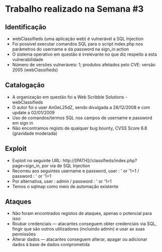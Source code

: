 # Trabalho realizado na Semana #3

## Identificação

- webClassifieds (uma aplicação web) é vulnerável a SQL Injection
- Foi possível executar comandos SQL para o script index.php nos parâmetros do username e da password na sign_in action
- O sistema operativo em questão é irrelevante no que diz respeito a esta vulnerabilidade
- Número de versões vulneráveis: 1; produtos afetados pelo CVE: versão 2005 (webClassifieds)

## Catalogação

- A organização em questão foi a Web Scribble Solutions - webClassifieds
- O autor foi o user AnGeL25dZ, sendo divulgada a 28/12/2008 e com update a 02/01/2009
- Uso de comandos/termos SQL nos campos de username e password em sign in
- Não encontramos registo de qualquer bug bounty, CVSS Score 6.8 (gravidade moderada)

## Exploit

- Exploit no seguinte URL: http://[PATH]//classifieds/index.php?page=sign_in, por via de SQL Injection
- Recorreu aos seguintes username e password, user :           ' or '1=1   /   password :     ' or '1=1 
- Por alternativa, user :           admin   /   password :     ' or '1=1 
- Temos o sqlmap como meio de automação existente

## Ataques

- Não foram encontrados registos de ataques, apenas o potencial para isso
- Roubar credenciais — atacantes conseguem obter credenciais via SQL, fingir que são outros utilizadores (incluindo admin) e usar as suas permissões
- Alterar dados — atacantes conseguem alterar, apagar ou adicionar dados à base de dados comprometida
